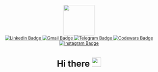 <div id="header" align="center">
  <img src="https://i.giphy.com/media/v1.Y2lkPTc5MGI3NjExMm5oeHp2dW12MzhtcjAzNzA5NzJjYjducnRoaThjZm1tYTR6cnl4OSZlcD12MV9pbnRlcm5hbF9naWZfYnlfaWQmY3Q9Zw/vhsNmFjuN4WDS/giphy.gif" width="100"/>
  <div id="badges">
  <a href="https://www.linkedin.com/in/irina-litvinova-971397266">
    <img src="https://img.shields.io/badge/LinkedIn-red?style=social&logo=LinkedIn" alt="LinkedIn Badge"/>
  </a>
  <a href="https://tsuki13litvinova@gmail.com">
    <img src="https://img.shields.io/badge/Gmail-pink?style=social&logo=Gmail" alt="Gmail Badge"/>
  </a>
  <a href="https://t.me/Tsukimono13">
    <img src="https://img.shields.io/badge/Telegram-grey?style=social&logo=Telegram" alt="Telegram Badge"/>
  </a>
  <a href="https://www.codewars.com/users/LitvinovaIrina">
    <img src="https://img.shields.io/badge/Codewars-red?style=social&logo=Codewars" alt="Codewars Badge"/>
  </a>
  <a href="https://www.instagram.com/tsukimono13/">
    <img src="https://img.shields.io/badge/Instagram-red?style=social&logo=Instagram" alt="Instagram Badge"/>
  </a>
</div>
<img src="https://komarev.com/ghpvc/?username=Tsukimono13&style=flat-square&color=blue" alt=""/>
<h1>
  Hi there
  <img src="https://media.giphy.com/media/hvRJCLFzcasrR4ia7z/giphy.gif" width="30px"/>
</h1>
</div>



